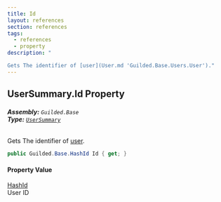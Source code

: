 ```yaml
---
title: Id
layout: references
section: references
tags:
  - references
  - property
description: "

Gets The identifier of [user](User.md 'Guilded.Base.Users.User')."
---
```


## UserSummary.Id Property
###### **Assembly:** `Guilded.Base`<br/>**Type:** [`UserSummary`](UserSummary.md 'Guilded.Base.Users.UserSummary')

Gets The identifier of [user](User.md 'Guilded.Base.Users.User').

```csharp
public Guilded.Base.HashId Id { get; }
```

#### Property Value
[HashId](HashId.md 'Guilded.Base.HashId')  
User ID